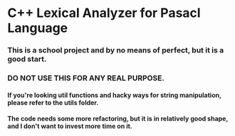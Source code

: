 # C++ Lexical Analyzer for Pasacl Language

### This is a school project and by no means of perfect, but it is a good start.
### DO NOT USE THIS FOR ANY REAL PURPOSE.

#### If you're looking util functions and hacky ways for string manipulation, please refer to the utils folder.

#### The code needs some more refactoring, but it is in relatively good shape, and I don't want to invest more time on it.
